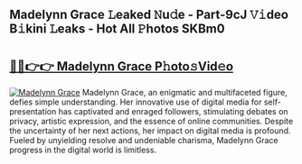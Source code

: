## Madelynn Grace 𝙻eaked 𝙽u𝚍e - Part-9cJ 𝚅𝚒deo B𝚒kini 𝙻eaks - Hot All 𝙿hotos SKBm0

# <h2><a href="http://ld29kp.urlbe.top/?page=Madelynn+Grace">🔗🔗👉👉 Madelynn Grace P𝚑oto𝚜Vid𝚎o</a></h2>

[![Madelynn Grace](https://i.imgur.com/eBuTRDB.gif)](http://ld29kp.urlbe.top/?page=Madelynn+Grace)
Madelynn Grace, an enigmatic and multifaceted figure, defies simple understanding. Her innovative use of digital media for self-presentation has captivated and enraged followers, stimulating debates on privacy, artistic expression, and the essence of online communities. Despite the uncertainty of her next actions, her impact on digital media is profound. Fueled by unyielding resolve and undeniable charisma, Madelynn Grace progress in the digital world is limitless.
